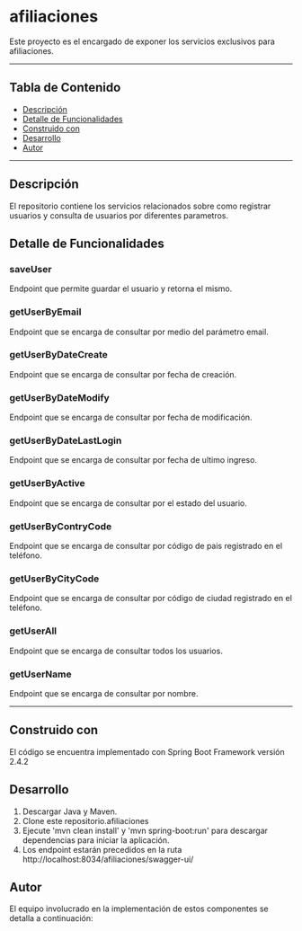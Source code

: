 # afiliaciones
Este proyecto es el encargado de exponer los servicios exclusivos para afiliaciones.

---
## Tabla de Contenido

- [Descripción](#descripción)
- [Detalle de Funcionalidades](#detalle-de-funcionalidades)
- [Construido con](#construido-con)
- [Desarrollo](#desarrollo)
- [Autor](#autor)
---

## Descripción

El repositorio contiene los servicios relacionados sobre como registrar usuarios y consulta de usuarios por diferentes parametros.


## Detalle de Funcionalidades

### saveUser
Endpoint que permite guardar el usuario y retorna el mismo.

### getUserByEmail
Endpoint que se encarga de consultar por medio del parámetro email.

### getUserByDateCreate
Endpoint que se encarga de consultar por fecha de creación.

### getUserByDateModify
Endpoint que se encarga de consultar por fecha de modificación.

### getUserByDateLastLogin
Endpoint que se encarga de consultar por fecha de ultimo ingreso.

### getUserByActive
Endpoint que se encarga de consultar por el estado del usuario.

### getUserByContryCode
Endpoint que se encarga de consultar por código de pais registrado en el teléfono.

### getUserByCityCode
Endpoint que se encarga de consultar por código de ciudad registrado en el teléfono.

### getUserAll
Endpoint que se encarga de consultar todos los usuarios.

### getUserName
Endpoint que se encarga de consultar por nombre.

---

## Construido con

El código se encuentra implementado con Spring Boot Framework versión 2.4.2

## Desarrollo
1. Descargar Java y Maven.
2. Clone este repositorio.afiliaciones
3. Ejecute 'mvn clean install' y 'mvn spring-boot:run' para descargar dependencias para iniciar la aplicación.
4. Los endpoint estarán precedidos en la ruta http://localhost:8034/afiliaciones/swagger-ui/


## Autor

El equipo involucrado en la implementación de estos componentes se detalla a continuación:



